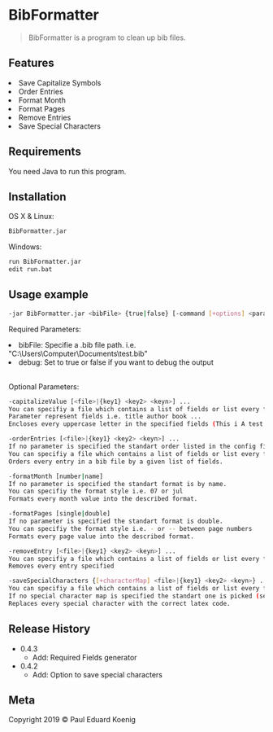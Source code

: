 # BibFormatter
> BibFormatter is a program to clean up bib files.

## Features

<li>Save Capitalize Symbols</li>
<li>Order Entries</li>
<li>Format Month</li>
<li>Format Pages</li>
<li>Remove Entries</li>
<li>Save Special Characters</li>

## Requirements

You need Java to run this program.

## Installation

OS X & Linux:

```sh
BibFormatter.jar
```

Windows:

```sh
run BibFormatter.jar
edit run.bat
```

## Usage example

```sh
-jar BibFormatter.jar <bibFile> {true|false} [-command [+options] <parameter>] ...
```

Required Parameters:
<li>bibFile: Specifie a .bib file path. i.e. "C:\Users\Computer\Documents\test.bib"</li>
<li>debug: Set to true or false if you want to debug the output</li>
<br>

Optional Parameters:
```sh
-capitalizeValue [<file>|{key1} <key2> <keyn>] ...
You can specifiy a file which contains a list of fields or list every field as parameter.
Parameter represent fields i.e. title author book ...
Encloses every uppercase letter in the specified fields (This i A test -> {T}his is {A} test). 
```
```sh
-orderEntries [<file>|{key1} <key2> <keyn>] ...
If no parameter is specified the standart order listed in the config file is use.
You can specifiy a file which contains a list of fields or list every field as parameter.
Orders every entry in a bib file by a given list of fields.
```
```sh
-formatMonth [number|name]
If no parameter is specified the standart format is by name.
You can specifiy the format style i.e. 07 or jul
Formats every month value into the described format.
```
```sh
-formatPages [single|double]
If no parameter is specified the standart format is double.
You can specifiy the format style i.e. - or -- between page numbers
Formats every page value into the described format.
```
```sh
-removeEntry [<file>|{key1} <key2> <keyn>] ...
You can specifiy a file which contains a list of fields or list every field as parameter.
Removes every entry specified
```
```sh
-saveSpecialCharacters {[+characterMap] <file>|{key1} <key2> <keyn>} ...
You can specifiy a file which contains a list of fields or list every field as parameter.
If no special character map is specified the standart one is picked (see config).
Replaces every special character with the correct latex code.
```

## Release History

* 0.4.3
    * Add: Required Fields generator
* 0.4.2
    * Add: Option to save special characters

## Meta

Copyright 2019 © Paul Eduard Koenig
